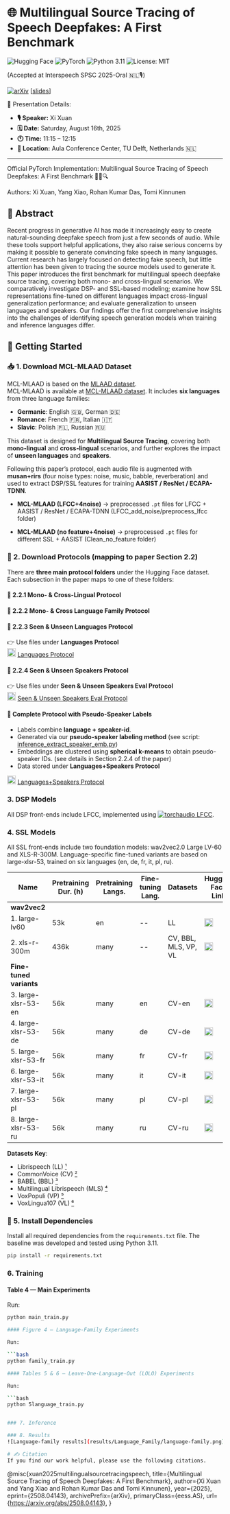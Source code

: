 # 🌐 Multilingual Source Tracing of Speech Deepfakes: A First Benchmark

![Hugging Face](https://img.shields.io/badge/Hugging%20Face-%23F1C40F.svg?logo=Hugging%20Face&logoColor=white)
![PyTorch](https://img.shields.io/badge/PyTorch-%23EE4C2C.svg?logo=pytorch&logoColor=white)
![Python 3.11](https://img.shields.io/badge/Python-3.11-blue?logo=python&logoColor=white)
![License: MIT](https://img.shields.io/badge/License-MIT-green.svg)


(Accepted at Interspeech SPSC 2025-Oral 🇳🇱🎙) 

[![arXiv](https://img.shields.io/badge/arXiv-2508.09294v1-b31b1b.svg)](https://www.arxiv.org/abs/2508.04143) [[slides](https://beaverton-my.sharepoint.com/personal/xixuan3_um_cityu_edu_hk/Documents/Interspeech25_SPSC_PPT_Xi_Xuan.pdf?CT=1756894314188&OR=ItemsView)]

📅 Presentation Details:
*   **🎙️ Speaker:** Xi Xuan
*   **🗓️ Date:** Saturday, August 16th, 2025
*   **🕚 Time:** 11:15 – 12:15
*   **📍 Location:** Aula Conference Center, TU Delft, Netherlands 🇳🇱

---

Official PyTorch Implementation: Multilingual Source Tracing of Speech Deepfakes: A First Benchmark 🕵️‍♂️🔍

Authors: Xi Xuan, Yang Xiao, Rohan Kumar Das, Tomi Kinnunen


## 📌 Abstract

Recent progress in generative AI has made it increasingly easy to create natural-sounding deepfake speech from just a few seconds of audio. While these tools support helpful applications, they also raise serious concerns by making it possible to generate convincing fake speech in many languages. Current research has largely focused on detecting fake speech, but little attention has been given to tracing the source models used to generate it. This paper introduces the first benchmark for multilingual speech deepfake source tracing, covering both mono- and cross-lingual scenarios. We comparatively investigate DSP- and SSL-based modeling; examine how SSL representations fine-tuned on different languages impact cross-lingual generalization performance; and evaluate generalization to unseen languages and speakers. Our findings offer the first comprehensive insights into the challenges of identifying speech generation models when training and inference languages differ. 

## 🚀 Getting Started

### 📥 1. Download MCL-MLAAD Dataset

MCL-MLAAD is based on the [MLAAD dataset](https://deepfake-total.com/sourcetracing).  
MCL-MLAAD is available at [MCL-MLAAD dataset](https://huggingface.co/datasets/xxuan-speech/MCL-MLAAD).
It includes **six languages** from three language families:  

- **Germanic**: English 🇬🇧, German 🇩🇪  
- **Romance**: French 🇫🇷, Italian 🇮🇹  
- **Slavic**: Polish 🇵🇱, Russian 🇷🇺  

This dataset is designed for **Multilingual Source Tracing**, covering both **mono-lingual** and **cross-lingual** scenarios, and further explores the impact of **unseen languages** and **speakers**.

Following this paper’s protocol, each audio file is augmented with **musan+rirs** (four noise types: noise, music, babble, reverberation) and used to extract DSP/SSL features for training **AASIST / ResNet / ECAPA-TDNN**.

- **MCL-MLAAD (LFCC+4noise)** → preprocessed `.pt` files for LFCC + AASIST / ResNet / ECAPA-TDNN (LFCC_add_noise/preprocess_lfcc folder)

- **MCL-MLAAD (no feature+4noise)** → preprocessed `.pt` files for different SSL + AASIST  (Clean_no_feature folder)



### 📂 2. Download Protocols (mapping to paper Section 2.2)

There are **three main protocol folders** under the Hugging Face dataset.  
Each subsection in the paper maps to one of these folders:

#### 🔹 2.2.1 Mono- & Cross-Lingual Protocol  
#### 🔹 2.2.2 Mono- & Cross Language Family Protocol  
#### 🔹 2.2.3 Seen & Unseen Languages Protocol  

👉 Use files under **Languages Protocol**  
<img src="https://huggingface.co/front/assets/huggingface_logo.svg" width="20"/> [Languages Protocol](https://huggingface.co/datasets/xxuan-speech/Multilingual_Source_Tracing_Protocals/tree/main/Languages%20Protocol)

#### 🔹 2.2.4 Seen & Unseen Speakers Protocol  

👉 Use files under **Seen & Unseen Speakers Eval Protocol**  
<img src="https://huggingface.co/front/assets/huggingface_logo.svg" width="20"/> [Seen & Unseen Speakers Eval Protocol](https://huggingface.co/datasets/xxuan-speech/Multilingual_Source_Tracing_Protocals/tree/main/Seen%20%26%20Unseen%20Speakers%20Eval%20Protocol)

#### 🔹 Complete Protocol with Pseudo-Speaker Labels  

- Labels combine **language + speaker-id**.  
- Generated via our **pseudo-speaker labeling method** (see script: [inference_extract_speaker_emb.py](https://github.com/xuanxixi/Tools/blob/main/inference_extract_speaker_emb.py))  
- Embeddings are clustered using **spherical k-means** to obtain pseudo-speaker IDs. (see details in Section 2.2.4 of the paper)  
- Data stored under **Languages+Speakers Protocol**  

<img src="https://huggingface.co/front/assets/huggingface_logo.svg" width="20"/> [Languages+Speakers Protocol](https://huggingface.co/datasets/xxuan-speech/Multilingual_Source_Tracing_Protocals/tree/main/Languages%2BSpeakers%20Protocol)


### 3. DSP Models

All DSP front-ends include LFCC, implemented using [![torchaudio LFCC](https://img.shields.io/badge/torchaudio-LFCC-blue?logo=pytorch)](https://docs.pytorch.org/audio/main/generated/torchaudio.transforms.LFCC.html).


### 4. SSL Models

All SSL front-ends include two foundation models: wav2vec2.0 Large LV-60 and XLS-R-300M. Language-specific fine-tuned variants are based on large-xlsr-53, trained on six languages (en, de, fr, it, pl, ru).  

| Name              | Pretraining Dur. (h) | Pretraining Langs. | Fine-tuning Lang. | Datasets        | Hugging Face Link |
|-------------------|----------------------|--------------------|-------------------|-----------------|-------------------|
| **wav2vec2**      |                      |                    |                   |                 |                   |
| 1. large-lv60     | 53k                  | en                 | --                | LL              | [<img src="https://huggingface.co/front/assets/huggingface_logo.svg" alt="Hugging Face" width="20"/>](https://huggingface.co/facebook/wav2vec2-large-lv60) |
| 2. xls-r-300m     | 436k                 | many               | --                | CV, BBL, MLS, VP, VL | [<img src="https://huggingface.co/front/assets/huggingface_logo.svg" alt="Hugging Face" width="20"/>](https://huggingface.co/facebook/wav2vec2-xls-r-300m) |
| **Fine-tuned variants** |             |                    |                   |                 |                   |
| 3. large-xlsr-53-en | 56k                | many               | en                | CV-en           | [<img src="https://huggingface.co/front/assets/huggingface_logo.svg" alt="Hugging Face" width="20"/>](https://huggingface.co/jonatasgrosman/wav2vec2-large-xlsr-53-english) |
| 4. large-xlsr-53-de | 56k                | many               | de                | CV-de           | [<img src="https://huggingface.co/front/assets/huggingface_logo.svg" alt="Hugging Face" width="20"/>](https://huggingface.co/jonatasgrosman/wav2vec2-large-xlsr-53-german) |
| 5. large-xlsr-53-fr | 56k                | many               | fr                | CV-fr           | [<img src="https://huggingface.co/front/assets/huggingface_logo.svg" alt="Hugging Face" width="20"/>](https://huggingface.co/jonatasgrosman/wav2vec2-large-xlsr-53-french) |
| 6. large-xlsr-53-it | 56k                | many               | it                | CV-it           | [<img src="https://huggingface.co/front/assets/huggingface_logo.svg" alt="Hugging Face" width="20"/>](https://huggingface.co/jonatasgrosman/wav2vec2-large-xlsr-53-italian) |
| 7. large-xlsr-53-pl | 56k                | many               | pl                | CV-pl           | [<img src="https://huggingface.co/front/assets/huggingface_logo.svg" alt="Hugging Face" width="20"/>](https://huggingface.co/jonatasgrosman/wav2vec2-large-xlsr-53-polish) |
| 8. large-xlsr-53-ru | 56k                | many               | ru                | CV-ru           | [<img src="https://huggingface.co/front/assets/huggingface_logo.svg" alt="Hugging Face" width="20"/>](https://huggingface.co/jonatasgrosman/wav2vec2-large-xlsr-53-russian) |

**Datasets Key**:  
- Librispeech (LL) [¹](https://ieeexplore.ieee.org/document/7178964)  
- CommonVoice (CV) [²](https://arxiv.org/abs/1912.06670)  
- BABEL (BBL) [³](https://www.isca-archive.org/sltu_2014/gales14_sltu.pdf)  
- Multilingual Librispeech (MLS) [⁴](https://arxiv.org/abs/2012.03411)  
- VoxPopuli (VP) [⁵](https://arxiv.org/abs/2101.00390)  
- VoxLingua107 (VL) [⁶](https://arxiv.org/abs/2011.12998)


### 🧰 5. Install Dependencies

Install all required dependencies from the `requirements.txt` file. The baseline was developed and tested using Python 3.11.

```bash
pip install -r requirements.txt
```
### 6. Training

#### Table 4 — Main Experiments

Run:

```bash
python main_train.py

#### Figure 4 — Language-Family Experiments

Run:

```bash
python family_train.py

#### Tables 5 & 6 — Leave-One-Language-Out (LOLO) Experiments

Run:

```bash
python 5language_train.py


### 7. Inference

### 8. Results
![Language-family results](results/Language_Family/language-family.png)

# ✍️ Citation
If you find our work helpful, please use the following citations.
```  
@misc{xuan2025multilingualsourcetracingspeech,
      title={Multilingual Source Tracing of Speech Deepfakes: A First Benchmark}, 
      author={Xi Xuan and Yang Xiao and Rohan Kumar Das and Tomi Kinnunen},
      year={2025},
      eprint={2508.04143},
      archivePrefix={arXiv},
      primaryClass={eess.AS},
      url={https://arxiv.org/abs/2508.04143}, 
}
```



